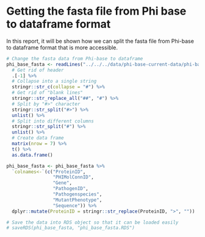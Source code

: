 Getting the fasta file from Phi base to dataframe format
========================================================

In this report, it will be shown how we can split the fasta file from
Phi-base to dataframe format that is more accessible.

``` r
# Change the fasta data from Phi-base to dataframe
phi_base_fasta <- readLines("../../../data/phi-base-current-data/phi-base_current.fasta") %>%
  # Get rid of header
  .[-1] %>%
  # Collapse into a single string
  stringr::str_c(collapse = "#") %>%
  # Get rid of "blank lines"
  stringr::str_replace_all("##", "#") %>%
  # Split by "#>" character
  stringr::str_split("#>") %>%
  unlist() %>%
  # Split into different columns
  stringr::str_split("#") %>% 
  unlist() %>%
  # Create data frame
  matrix(nrow = 7) %>%
  t() %>% 
  as.data.frame() 

phi_base_fasta <- phi_base_fasta %>% 
  `colnames<-`(c("ProteinID",
                 "PHIMolConnID",
                 "Gene",
                 "PathogenID", 
                 "Pathogenspecies", 
                 "MutantPhenotype", 
                 "Sequence")) %>% 
  dplyr::mutate(ProteinID = stringr::str_replace(ProteinID, ">", ""))

# Save the data into RDS object so that it can be loaded easily
# saveRDS(phi_base_fasta, "phi_base_fasta.RDS")
```
